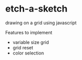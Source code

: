 # etch-a-sketch
drawing on a grid using javascript

Features to implement
- variable size grid
- grid reset
- color selection